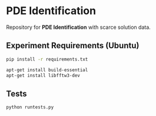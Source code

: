 # PDE Identification

Repository for **PDE Identification** with scarce solution data.  

## Experiment Requirements (Ubuntu)
```bash
pip install -r requirements.txt

apt-get install build-essential
apt-get install libfftw3-dev
```

## Tests
```bash
python runtests.py
```

